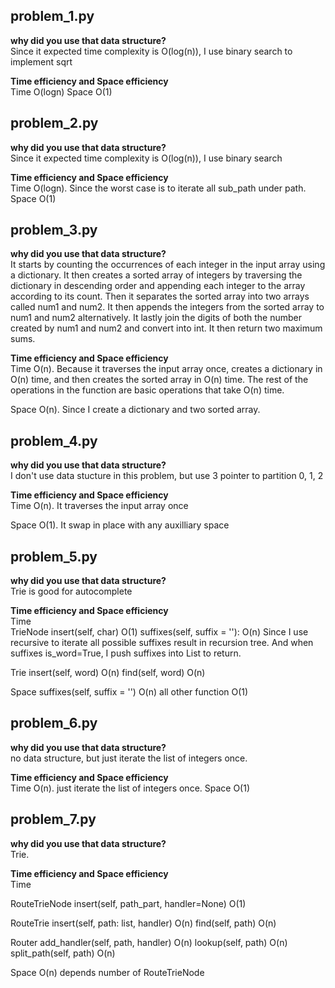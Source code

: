 ## problem_1.py
**why did you use that data structure?**  
Since it expected time complexity is O(log(n)), I use binary search to implement sqrt

**Time efficiency and Space efficiency**  
Time  O(logn)
Space O(1)


## problem_2.py
**why did you use that data structure?**   
Since it expected time complexity is O(log(n)), I use binary search

**Time efficiency and Space efficiency**  
Time O(logn). Since the worst case is to iterate all sub_path under path.
Space O(1)


## problem_3.py
**why did you use that data structure?**  
It starts by counting the occurrences of each integer in the input array using a dictionary.
It then creates a sorted array of integers by traversing the dictionary in descending order and appending each integer to the array according to its count.
Then it separates the sorted array into two arrays called num1 and num2. It then appends the integers from the sorted array to num1 and num2 alternatively.
It lastly join the digits of both the number created by num1 and num2 and convert into int.
It then return two maximum sums.

**Time efficiency and Space efficiency**  
Time O(n).  Because it traverses the input array once, creates a dictionary in O(n) time, and then creates the sorted array in O(n) time. The rest of the operations in the function are basic operations that take O(n) time.

Space O(n). Since I create a dictionary and two sorted array.  


## problem_4.py
**why did you use that data structure?**  
I don't use data stucture in this problem, but use 3 pointer to partition 0, 1, 2

**Time efficiency and Space efficiency**  
Time O(n).  It traverses the input array once

Space O(1). It swap in place with any auxilliary space


## problem_5.py
**why did you use that data structure?**  
Trie is good for autocomplete

**Time efficiency and Space efficiency**  
Time  
TrieNode
    insert(self, char)             O(1)
    suffixes(self, suffix = ''):   O(n)  Since I use recursive to iterate all possible suffixes result in recursion tree. And when suffixes is_word=True, I push suffixes into List to return.

Trie
    insert(self, word)   O(n)
    find(self, word)     O(n)

Space 
    suffixes(self, suffix = '')    O(n)
    all other function             O(1)



## problem_6.py
**why did you use that data structure?**  
no data structure, but just iterate the list of integers once.

**Time efficiency and Space efficiency**  
Time   O(n).  just iterate the list of integers once.
Space  O(1)



## problem_7.py
**why did you use that data structure?**  
Trie.

**Time efficiency and Space efficiency**  
Time

RouteTrieNode
    insert(self, path_part, handler=None)   O(1)

RouteTrie
   insert(self, path: list, handler)   O(n)
   find(self, path)                    O(n)

Router
    add_handler(self, path, handler)   O(n)
    lookup(self, path)        O(n)
    split_path(self, path)    O(n)

Space   O(n) depends number of RouteTrieNode